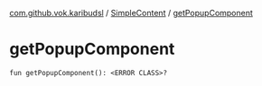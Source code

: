 [com.github.vok.karibudsl](../index.md) / [SimpleContent](index.md) / [getPopupComponent](.)

# getPopupComponent

`fun getPopupComponent(): <ERROR CLASS>?`
